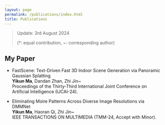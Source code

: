 ```yaml
---
layout: page
permalink: /publications/index.html
title: Publications
---
```


> Update: 3rd August 2024
>
> (†: equal contribution, ~: corresponding author)

## My Paper

- FastScene: Text-Driven Fast 3D Indoor Scene Generation via Panoramic Gaussian Splatting<br>**Yikun Ma**, Dandan Zhan, Zhi Jin~<br>Proceedings of the Thirty-Third International Joint Conference on Artificial Intelligence (IJCAI-24).

- Eliminating Moire Patterns Across Diverse Image Resolutions via DMMNet<br>**Yikun Ma**, Haoran Qi, Zhi Jin~<br>IEEE TRANSACTIONS ON MULTIMEDIA (TMM-24, Accept with Minor).
  <br>

